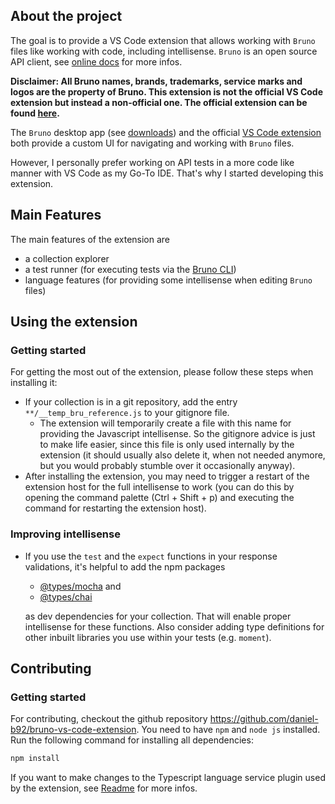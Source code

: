 ## About the project

The goal is to provide a VS Code extension that allows working with `Bruno` files like working with code, including intellisense. `Bruno` is an open source API client, see [online docs](https://docs.usebruno.com/) for more infos.

**Disclaimer: All Bruno names, brands, trademarks, service marks and logos are the property of Bruno. This extension is not the official VS Code extension but instead a non-official one. The official extension can be found [here](https://marketplace.visualstudio.com/items?itemName=bruno-api-client.bruno).**


The `Bruno` desktop app (see [downloads](https://www.usebruno.com/downloads)) and the official [VS Code extension](https://marketplace.visualstudio.com/items?itemName=bruno-api-client.bruno) both provide a custom UI for navigating and working with `Bruno` files.


However, I personally prefer working on API tests in a more code like manner with VS Code as my Go-To IDE. That's why I started developing this extension.

## Main Features

The main features of the extension are

- a collection explorer
- a test runner (for executing tests via the [Bruno CLI](https://www.npmjs.com/package/@usebruno/cli))
- language features (for providing some intellisense when editing `Bruno` files)

## Using the extension

### Getting started

For getting the most out of the extension, please follow these steps when installing it:

- If your collection is in a git repository, add the entry `**/__temp_bru_reference.js` to your gitignore file.
  - The extension will temporarily create a file with this name for providing the Javascript intellisense. So the gitignore advice is just to make life easier, since this file is only used internally by the extension (it should usually also delete it, when not needed anymore, but you would probably stumble over it occasionally anyway).
- After installing the extension, you may need to trigger a restart of the extension host for the full intellisense to work (you can do this by opening the command palette (Ctrl + Shift + p) and executing the command for restarting the extension host).


### Improving intellisense
- If you use the `test` and the `expect` functions in your response validations, it's helpful to add the npm packages 
  - [@types/mocha](https://www.npmjs.com/package/@types/mocha) and
  - [@types/chai](https://www.npmjs.com/package/@types/chai)
  
  as dev dependencies for your collection. That will enable proper intellisense for these functions. Also consider adding type definitions for other inbuilt libraries you use within your tests (e.g. `moment`).

## Contributing

### Getting started

For contributing, checkout the github repository https://github.com/daniel-b92/bruno-vs-code-extension.
You need to have `npm`  and `node js` installed.
Run the following command for installing all dependencies:

```bash
npm install
```

If you want to make changes to the Typescript language service plugin used by the extension, see [Readme](./src/tsPlugin/README.md) for more infos.